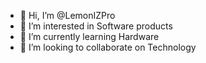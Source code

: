 - 👋 Hi, I’m @LemonIZPro
- 👀 I’m interested in Software products
- 🌱 I’m currently learning Hardware
- 💞️ I’m looking to collaborate on Technology

<!---
LemonIZPro/LemonIZPro is a ✨ special ✨ repository because its `README.md` (this file) appears on your GitHub profile.
You can click the Preview link to take a look at your changes.
--->
